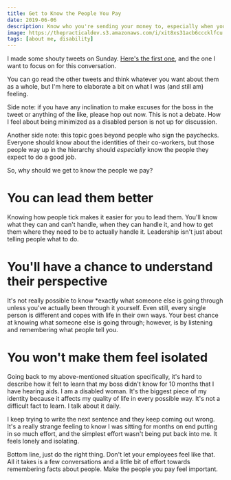 ```yaml
---
title: Get to Know the People You Pay
date: 2019-06-06
description: Know who you're sending your money to, especially when you send them a lot.
image: https://thepracticaldev.s3.amazonaws.com/i/xit8xs31acb6cccklfcu.jpg
tags: [about me, disability]
---
```


I made some shouty tweets on Sunday. [Here's the first one](https://twitter.com/ashleemboyer/status/1135403356506198017), and the one I want to focus on for this conversation.

You can go read the other tweets and think whatever you want about them as a whole, but I'm here to elaborate a bit on what I was (and still am) feeling.

Side note: if you have any inclination to make excuses for the boss in the tweet or anything of the like, please hop out now. This is not a debate. How I feel about being minimized as a disabled person is not up for discussion.

Another side note: this topic goes beyond people who sign the paychecks. Everyone should know about the identities of their co-workers, but those people way up in the hierarchy should _especially_ know the people they expect to do a good job.

So, why should we get to know the people we pay?

# You can lead them better

Knowing how people tick makes it easier for you to lead them. You'll know what they can and can't handle, when they can handle it, and how to get them where they need to be to actually handle it. Leadership isn't just about telling people what to do.

# You'll have a chance to understand their perspective

It's not really possible to know \*exactly what someone else is going through unless you've actually been through it yourself. Even still, every single person is different and copes with life in their own ways. Your best chance at knowing what someone else is going through; however, is by listening and remembering what people tell you.

# You won't make them feel isolated

Going back to my above-mentioned situation specifically, it's hard to describe how it felt to learn that my boss didn't know for 10 months that I have hearing aids. I am a disabled woman. It's the biggest piece of my identity because it affects my quality of life in every possible way. It's not a difficult fact to learn. I talk about it daily.

I keep trying to write the next sentence and they keep coming out wrong. It's a really strange feeling to know I was sitting for months on end putting in so much effort, and the simplest effort wasn't being put back into me. It feels lonely and isolating.

Bottom line, just do the right thing. Don't let your employees feel like that. All it takes is a few conversations and a little bit of effort towards remembering facts about people. Make the people you pay feel important.
